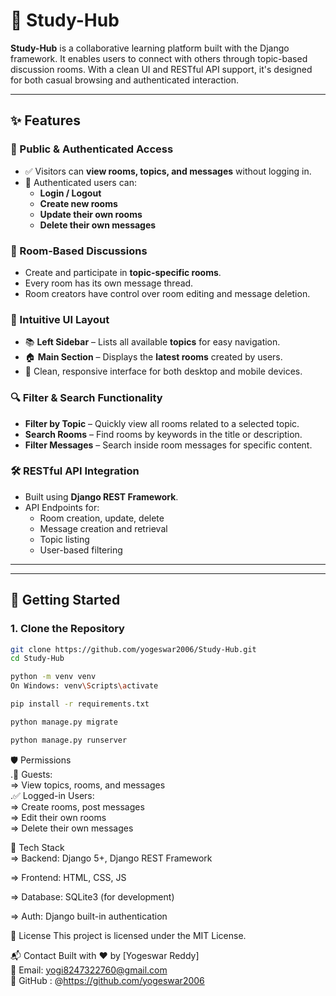 
# 🧠 Study-Hub

**Study-Hub** is a collaborative learning platform built with the Django framework. It enables users to connect with others through topic-based discussion rooms. With a clean UI and RESTful API support, it's designed for both casual browsing and authenticated interaction.

---

## ✨ Features

### 👥 Public & Authenticated Access
- ✅ Visitors can **view rooms, topics, and messages** without logging in.
- 🔐 Authenticated users can:
  - **Login / Logout**
  - **Create new rooms**
  - **Update their own rooms**
  - **Delete their own messages**

### 💬 Room-Based Discussions
- Create and participate in **topic-specific rooms**.
- Every room has its own message thread.
- Room creators have control over room editing and message deletion.

### 🧭 Intuitive UI Layout
- 📚 **Left Sidebar** – Lists all available **topics** for easy navigation.
- 🏠 **Main Section** – Displays the **latest rooms** created by users.
- 🎨 Clean, responsive interface for both desktop and mobile devices.

### 🔍 Filter & Search Functionality
- **Filter by Topic** – Quickly view all rooms related to a selected topic.
- **Search Rooms** – Find rooms by keywords in the title or description.
- **Filter Messages** – Search inside room messages for specific content.

### 🛠️ RESTful API Integration
- Built using **Django REST Framework**.
- API Endpoints for:
  - Room creation, update, delete
  - Message creation and retrieval
  - Topic listing
  - User-based filtering

---


---

## 🚀 Getting Started

### 1. Clone the Repository

```bash
git clone https://github.com/yogeswar2006/Study-Hub.git
cd Study-Hub

python -m venv venv
On Windows: venv\Scripts\activate

pip install -r requirements.txt

python manage.py migrate

python manage.py runserver
```

🛡️ Permissions<br>
  .🧑 Guests:<br>
       => View topics, rooms, and messages  
  .✅ Logged-in Users:<br>
       => Create rooms, post messages  
       => Edit their own rooms  
       => Delete their own messages  

📌 Tech Stack<br>
  => Backend: Django 5+, Django REST Framework

  => Frontend: HTML, CSS, JS 

  => Database: SQLite3 (for development)

  => Auth: Django built-in authentication

📜 License
This project is licensed under the MIT License.

📬 Contact
Built with ❤️ by [Yogeswar Reddy]<br>
📧 Email: yogi8247322760@gmail.com <br>
🔗 GitHub : @https://github.com/yogeswar2006



